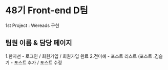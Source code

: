 # 48기 Front-end D팀

1st Project : Wereads 구현

## 팀원 이름 & 담당 페이지

1.한지선 - 로그인 / 회원가입 / 회원가입 완료 2.전미혜 - 포스트 리스트 (포스트 .김슬기 - 포스트 추가 / 포스트 수정
